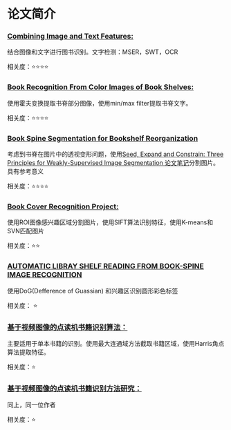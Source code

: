 # 论文简介

### [Combining Image and Text Features:](https://github.com/Dianaaaa/Papers/blob/master/outlineOfPapers/CombiningImageAndTextFeatures.md)
结合图像和文字进行图书识别。文字检测：MSER，SWT，OCR

相关度：:star::star::star::star:
### [Book Recognition From Color Images of Book Shelves:](https://github.com/Dianaaaa/Papers/blob/master/outlineOfPapers/BookRecognitionFrom%20ColorImagesOfBookShelves.md)
使用霍夫变换提取书脊部分图像，使用min/max filter提取书脊文字。

相关度：:star::star::star::star:
### [Book Spine Segmentation for Bookshelf Reorganization](https://github.com/Dianaaaa/Papers/blob/master/outlineOfPapers/BookSpineSegmentationForBookshelfReorganiation.md)
考虑到书脊在图片中的透视变形问题，使用[Seed, Expand and Constrain: Three Principles for Weakly-Supervised Image Segmentation 论文笔记](https://blog.csdn.net/zjc8888888888/article/details/80641063)分割图片。具有参考意义

相关度：:star::star::star::star:
### [Book Cover Recognition Project:](https://github.com/Dianaaaa/Papers/blob/master/outlineOfPapers/BookCoverRecognitionProject.md)
使用ROI图像感兴趣区域分割图片，使用SIFT算法识别特征，使用K-means和SVN匹配图片

相关度：:star::star:
### [AUTOMATIC LIBRAY SHELF READING FROM BOOK-SPINE IMAGE RECOGNITION](https://github.com/Dianaaaa/Papers/blob/master/outlineOfPapers/AUTOMATIC%20LIBRARY%20SHELF%20READING%20FROM%20BOOK-SPINE%20IMAGE%20RECOGNITION.md)
使用DoG(Defference of Guassian) 和兴趣区识别圆形彩色标签

相关度： :star:

### [基于视频图像的点读机书籍识别算法：](https://github.com/Dianaaaa/Papers/blob/master/outlineOfPapers/%E5%9F%BA%E4%BA%8E%E8%A7%86%E9%A2%91%E5%9B%BE%E5%83%8F%E7%9A%84%E7%82%B9%E8%AF%BB%E6%9C%BA%E4%B9%A6%E6%9C%AC%E8%AF%86%E5%88%AB%E7%AE%97%E6%B3%95.md)
主要适用于单本书籍的识别。使用最大连通域方法截取书籍区域，使用Harris角点算法提取特征。

相关度：:star:

### [基于视频图像的点读机书籍识别方法研究：](https://github.com/Dianaaaa/Papers/blob/master/outlineOfPapers/%E5%9F%BA%E4%BA%8E%E8%A7%86%E9%A2%91%E5%9B%BE%E5%83%8F%E7%9A%84%E7%82%B9%E8%AF%BB%E6%9C%BA%E5%B0%81%E9%9D%A2%E8%AF%86%E5%88%AB%E6%96%B9%E6%B3%95%E7%A0%94%E7%A9%B6.md)
同上，同一位作者

相关度：:star:
